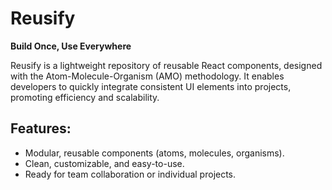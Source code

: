 # Reusify

**Build Once, Use Everywhere**

Reusify is a lightweight repository of reusable React components, designed with the Atom-Molecule-Organism (AMO) methodology. It enables developers to quickly integrate consistent UI elements into projects, promoting efficiency and scalability.

## Features:
- Modular, reusable components (atoms, molecules, organisms).
- Clean, customizable, and easy-to-use.
- Ready for team collaboration or individual projects.
